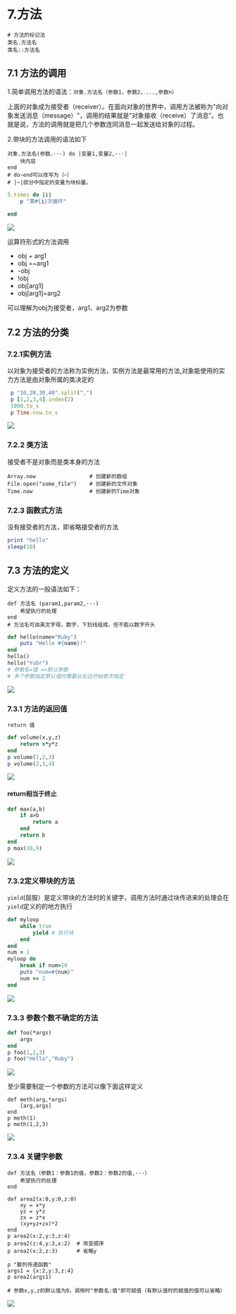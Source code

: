 # 7.方法

```text
# 方法的标记法
类名.方法名
类名::方法名
```

## 7.1 方法的调用

1.简单调用方法的语法：`对象.方法名（参数1，参数2，...,参数n）`

上面的对象成为接受者（receiver）。在面向对象的世界中，调用方法被称为"向对象发送消息（message）"，调用的结果就是“对象接收（receive）了消息”。也就是说，方法的调用就是把几个参数连同消息一起发送给对象的过程。

2.带块的方法调用的语法如下

```text
对象.方法名(参数，···) do |变量1,变量2,···|
    块内容
end
# do~end可以改写为｛~｝
# |~|部分中指定的变量为块标量。
```

```ruby
5.times do |i|
	p "第#{i}次循环"
	
end
```

![](../.gitbook/assets/image%20%28173%29.png)

运算符形式的方法调用

* obj + arg1
* obj =~arg1
* -obj
* !obj
* obj\[arg1\]
* obj\[arg1\]=arg2

可以理解为obj为接受者，arg1、arg2为参数

## 7.2 方法的分类

### 7.2.1实例方法

以对象为接受者的方法称为实例方法，实例方法是最常用的方法,对象能使用的实力方法是由对象所属的类决定的

```ruby
 p "10,20,30,40".split(",")
 p [1,2,3,4].index(2)
 1000.to_s
 p Time.now.to_s
```

![](../.gitbook/assets/image%20%2858%29.png)

### 7.2.2 类方法

接受者不是对象而是类本身的方法

```text
Array.new                 # 创建新的数组
File.open("some_file")    # 创建新的文件对象
Time.now                  # 创建新的Time对象
```

### 7.2.3 函数式方法

没有接受者的方法，即省略接受者的方法

```ruby
print "hello"
sleep(10)
```

## 7.3 方法的定义

定义方法的一般语法如下：

```text
def 方法名 (param1,param2,···)
    希望执行的处理
end
# 方法名可由英文字母，数字，下划线组成，但不能以数字开头
```

```ruby
def hello(name="Ruby")  
	puts "Hello #{name}!"
end
hello()
hello("Yubr")
# 参数名=值 =>默认参数
# 多个参数指定默认值时需要从右边开始依次指定
```

![](../.gitbook/assets/image%20%28115%29.png)

### 7.3.1 方法的返回值

`return 值`

```ruby
def volume(x,y,z)
	return x*y*z
end
p volume(1,2,3)
p volume(2,3,4)
```

![](../.gitbook/assets/image%20%28191%29.png)

#### return相当于终止

```ruby
def max(a,b)
	if a>b 
		return a
	end
	return b 
end
p max(10,9)

```

![](../.gitbook/assets/image%20%2863%29.png)

### 7.3.2定义带块的方法

`yield`\(屈服）是定义带块的方法时的关键字，调用方法时通过块传进来的处理会在`yield`定义的的地方执行

```ruby
def myloop
	while true
		yield # 执行块
	end
end
num = 1
myloop do
	break if num>10
	puts "num=#{num}"
	num += 2
end
```

![](../.gitbook/assets/image%20%28124%29.png)

### 7.3.3 参数个数不确定的方法

```ruby
def foo(*args)
	args
end
p foo(1,2,3)
p foo("Hello","Ruby")
```

![](../.gitbook/assets/image%20%28177%29.png)

至少需要制定一个参数的方法可以像下面这样定义

```text
def meth(arg,*args)
	[arg,args]
end
p meth(1)
p meth(1,2,3)
```

![](../.gitbook/assets/image%20%2841%29.png)

### 7.3.4 关键字参数

```text
def 方法名（参数1：参数1的值，参数2：参数2的值,···）
    希望执行的处理
end
```

```text
def area2(x:0,y:0,z:0)
	xy = x*y
	yz = y*z
	zx = z*x
	(xy+yz+zx)*2
end
p area2(x:2,y:3,z:4)
p area2(z:4,y:3,x:2)  # 改变顺序
p area2(x:2,z:3)	  # 省略y

p "散列传递函数"
args1 = {x:2,y:3,z:4}
p area2(args1)

# 参数x,y,z的默认值为0，调用时"参数名:值"即可赋值（有默认值时的赋值的值可以省略）
```

![](../.gitbook/assets/image.png)

